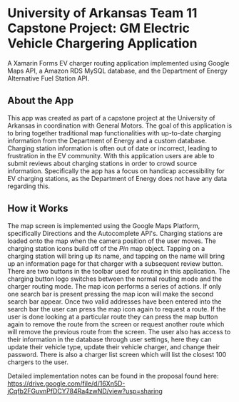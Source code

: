 # University of Arkansas Team 11 Capstone Project: GM Electric Vehicle Chargering Application
A Xamarin Forms EV charger routing application implemented using Google Maps API, a Amazon RDS MySQL database, and the Department of Energy Alternative Fuel Station API.

## About the App
This app was created as part of a capstone project at the University of Arkansas in coordination with General Motors. The goal of this application is to bring together traditional map functionalities with up-to-date charging information from the Department of Energy and a custom database. Charging station information is often out of date or incorrect, leading to frustration in the EV community. With this application users are able to submit reviews about charging stations in order to crowd source information. Specifically the app has a focus on handicap accessibility for EV charging stations, as the Department of Energy does not have any data regarding this. 

## How it Works
The map screen is implemented using the Google Maps Platform, specifically Directions and the Autocomplete API's. Charging stations are loaded onto the map when the camera position of the user moves. The charging station icons build off of the *Pin* map object. Tapping on a charging station will bring up its name, and tapping on the name will bring up an information page for that charger with a subsequent review button. There are two buttons in the toolbar used for routing in this application. The charging button logo switches between the normal routing mode and the charger routing mode. The map icon performs a series of actions. If only one search bar is present pressing the map icon will make the second search bar appear. Once two valid addresses have been entered into the search bar the user can press the map icon again to request a route. If the user is done looking at a particular route they can press the map button again to remove the route from the screen or request another route which will remove the previous route from the screen. The user also has access to their information in the database through user settings, here they can update their vehicle type, update their vehicle charger, and change their password. There is also a charger list screen which will list the closest 100 chargers to the user.

Detailed implementation notes can be found in the proposal found here: https://drive.google.com/file/d/16Xn5D-jCqfb2FGuvnPfDCY784Ra4zwND/view?usp=sharing
